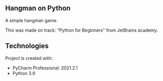 ## Hangman on Python
A simple hangman game.

This was made on track: "Python for Beginners" from JetBrains academy.
## Technologies
Project is created with:
* PyCharm Professional: 2021.2.1
* Python 3.9
